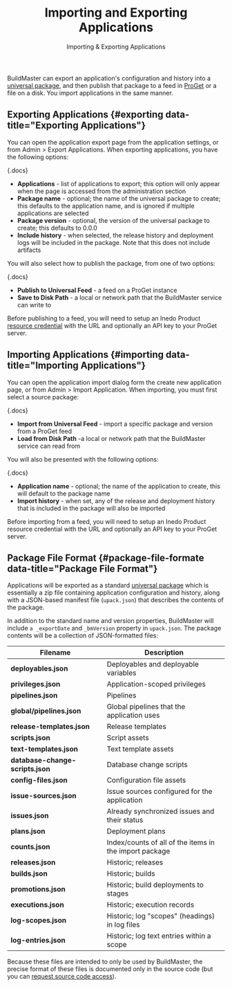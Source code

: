 ﻿---
title: Importing and Exporting Applications
subtitle: Importing & Exporting Applications
keywords: buildmaster
sequence: 60
show-headings-in-nav: true
---

BuildMaster can export an application's configuration and history into a [universal package](/upack), and then publish that package to a feed in [ProGet](/proget) or a file on a disk. You import applications in the same manner.

## Exporting Applications {#exporting data-title="Exporting Applications"}

You can open the application export page from the application settings, or from Admin > Export Applications. When exporting applications, you have the following options:

{.docs}
- **Applications** - list of applications to export; this option will only appear when the page is accessed from the administration section
- **Package name** - optional; the name of the universal package to create; this defaults to the application name, and is ignored if multiple applications are selected
- **Package version** - optional, the version of the universal package to create; this defaults to 0.0.0
- **Include history** - when selected, the release history and deployment logs will be included in the package. Note that this does not include artifacts

You will also select how to publish the package, from one of two options:

{.docs}
- **Publish to Universal Feed** - a feed on a ProGet instance
- **Save to Disk Path** - a local or network path that the BuildMaster service can write to

Before publishing to a feed, you will need to setup an Inedo Product [resource credential](/support/documentation/buildmaster/administration/resource-credentials) with the URL and optionally an API key to your ProGet server.

## Importing Applications {#importing data-title="Importing Applications"}

You can open the application import dialog form the create new application page, or from Admin > Import Application. When importing, you must first select a source package:

{.docs}
- **Import from Universal Feed** - import a specific package and version from a ProGet feed
- **Load from Disk Path** -a local or network path that the BuildMaster service can read from

You will also be presented with the following options:

{.docs}
- **Application name** - optional; the name of the application to create, this will default to the package name
- **Import history** - when set, any of the release and deployment history that is included in the package will also be imported

Before importing from a feed, you will need to setup an Inedo Product resource credential with the URL and optionally an API key to your ProGet server.

## Package File Format {#package-file-formate data-title="Package File Format"}

Applications will be exported as a standard [universal package](/support/documentation/proget/core-concepts/packages) which is essentially a zip file containing application configuration and history, along with a JSON-based manifest file (`upack.json`) that describes the contents of the package.

In addition to the standard name and version properties, BuildMaster will include `a _exportDate` and `_bmVersion` property in `upack.json`. The package contents will be a collection of JSON-formatted files:

| Filename | Description |
| -------- | ----------- |
| **deployables.json** | Deployables and deployable variables |
| **privileges.json** | Application-scoped privileges |
| **pipelines.json** | Pipelines |
| **global/pipelines.json** | Global pipelines that the application uses |
| **release-templates.json** | Release templates |
| **scripts.json** | Script assets |
| **text-templates.json** | Text template assets |
| **database-change-scripts.json** | Database change scripts |
| **config-files.json** | Configuration file assets |
| **issue-sources.json** | Issue sources configured for the application |
| **issues.json** | Already synchronized issues and their status |
| **plans.json** | Deployment plans |
| **counts.json** | Index/counts of all of the items in the import package |
| **releases.json** | Historic; releases |
| **builds.json** | Historic; builds |
| **promotions.json** | Historic; build deployments to stages |
| **executions.json** | Historic; execution records |
| **log-scopes.json** | Historic; log "scopes" (headings) in log files |
| **log-entries.json** | Historic; log text entries within a scope |

Because these files are intended to only be used by BuildMaster, the precise format of these files is documented only in the source code (but you can [request source code access](/contact)).
